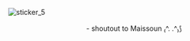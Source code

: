 ![sticker_5](https://64.media.tumblr.com/9f58ccb5d4794987c320c7f7091b6573/9640d9bbb1e20898-ed/s1280x1920/9e8363febeab076c9a82bab2978364b951d69ec3.pnj)

 　 　 　 　 　 　 　 　 　- shoutout to Maissoun ₍^. .^₎⟆

<!--
**drownedindreams/drownedindreams** is a ✨ _special_ ✨ repository because its `README.md` (this file) appears on your GitHub profile.

Here are some ideas to get you started:

- 🔭 I’m currently working on ...
- 🌱 I’m currently learning ...
- 👯 I’m looking to collaborate on ...
- 🤔 I’m looking for help with ...
- 💬 Ask me about ...
- 📫 How to reach me: ...
- 😄 Pronouns: ...
- ⚡ Fun fact: ...
-->
